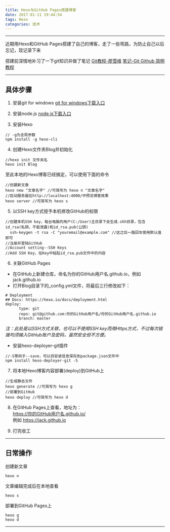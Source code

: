 ```yaml
---
title: Hexo与GitHub Pages搭建博客
date: 2017-01-11 19:44:54
tags: Hexo
categories: 技术
---
```

***
近期用Hexo和GitHub Pages搭建了自己的博客，走了一些弯路，为防止自己以后忘记，现记录下来

搭建前深情地补习了一下git知识并做了笔记
[Git教程-廖雪峰](http://www.liaoxuefeng.com/wiki/0013739516305929606dd18361248578c67b8067c8c017b000)
[笔记-Git Github 简明教程](https://swibinchter.github.io/2017/01/11/Git-Github-%E7%AE%80%E6%98%8E%E6%95%99%E7%A8%8B/)

***
## 具体步骤
<!--more-->
1. 安装git for windows
[git for windows下载入口](https://git-for-windows.github.io/)

2. 安装node.js
[node.js下载入口](https://nodejs.org/en/download/)

3. 安装Hexo
```
// -g为全局参数
npm install -g hexo-cli
```

4. 创建Hexo文件夹Blog并初始化
```
//hexo init 文件夹名
hexo init Blog
```
至此本地的Hexo博客已经搞定，可以使用下面的命令
```
//创建新文章
hexo new "文章名字" //可简写为 hexo n "文章名字"
//启动服务器在http://localhost:4000/中预览博客效果
hexo server //可简写为 hexo s
```
5. 以SSH key方式授予本机修改GitHub的权限
```
//创建本机SSH key，每台电脑的用户(C:/User)主目录下会生成.shh目录，包含id_rsa(私钥，不能泄露)和id_rsa.pub(公钥)
  ssh-keygen -t rsa -C "youremail@example.com" //这之后一路回车使用默认值即可
//注册并登陆GitHub
//Account setting--SSH Keys
//Add SSH Key，在Key中粘贴id_rsa.pub文件中的内容
```

6. 关联GitHub Pages
 * 在GitHub上新建仓库，命名为你的GitHub用户名.github.io，例如 jack.github.io
 * 打开Blog目录下的_config.yml文件，将最后三行修改如下：
```
# Deployment
## Docs: https://hexo.io/docs/deployment.html
deploy:
      type: git
      repo: git@github.com:你的GitHub用户名/你的GitHub用户名.github.io
      branch: master
```
*注：此处是以SSH方式关联，也可以不使用SSH key而用Https方式，不过每次链接均须输入GitHub账户及密码，虽然安全但不方便。*
 * 安装hexo-deployer-git插件
```
//-S等同于--save，可以将安装信息保存到package.json文件中
npm install hexo-deployer-git -S
```
7. 将本地Hexo博客内容部署(deploy)到GitHub上
```
//生成静态文件
hexo generate //可简写为 hexo g
//部署到GitHub
hexo deploy //可简写为 hexo d
```
8. 在GitHub Pages上查看，地址为：  
https://你的GitHub用户名.github.io/  
例如 https://jack.github.io

9. 打完收工

***
## 日常操作
创建新文章
```
hexo n
```
文章编辑完成后在本地查看
```
hexo s
```
部署到GitHub Pages上
```
hexo g
hexo d
```

***
